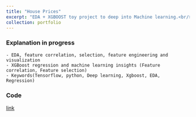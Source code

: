 ```yaml
---
title: "House Prices"
excerpt: "EDA + XGBOOST toy project to deep into Machine learning.<br/><img src='https://raw.githubusercontent.com/jvilchesf/portfolio.github.io/refs/heads/main/images/portfolio_ai_5_housePricing.png' width= 300 height= 300 >"
collection: portfolio
---
```


### Explanation in progress

    - EDA, feature correlation, selection, feature engineering and visualization
    - XGBoost regression and machine learning insights (Feature correlation, Feature selection)
    - Keywords(Tensorflow, python, Deep learning, Xgboost, EDA, Regression)

### Code

[link](https://www.kaggle.com/code/josmiguelvilches/house-prices-regression)